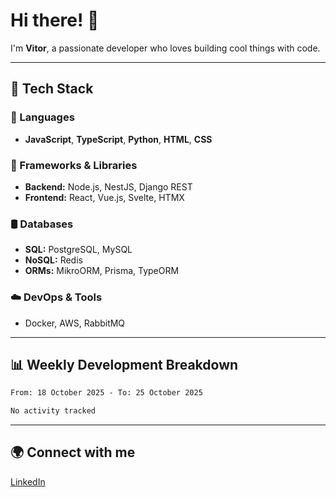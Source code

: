 
# Hi there! 👋

I'm **Vitor**, a passionate developer who loves building cool things with code.

---
## 🔧 Tech Stack

### 📌 Languages
- **JavaScript**, **TypeScript**, **Python**, **HTML**, **CSS**

### 🚀 Frameworks & Libraries
- **Backend:** Node.js, NestJS, Django REST
- **Frontend:** React, Vue.js, Svelte, HTMX

### 🛢️ Databases
- **SQL:** PostgreSQL, MySQL
- **NoSQL:** Redis
- **ORMs:** MikroORM, Prisma, TypeORM

### ☁️ DevOps & Tools
- Docker, AWS, RabbitMQ

---
## 📊 Weekly Development Breakdown

<!--START_SECTION:waka-->

```txt
From: 18 October 2025 - To: 25 October 2025

No activity tracked
```

<!--END_SECTION:waka-->

---
## 🌍 Connect with me
[LinkedIn](https://www.linkedin.com/in/vitorlc)
